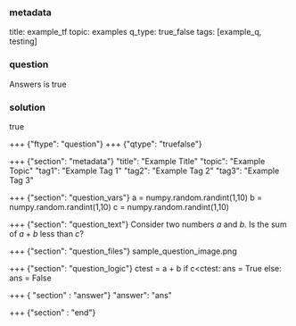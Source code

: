 ### metadata
  title: example_tf
  topic: examples
  q_type: true_false
  tags: [example_q, testing]
  
### question
  Answers is true
  
### solution
  true



+++ {"ftype": "question"}
+++ {"qtype": "truefalse"}

+++ {"section": "metadata"}
"title": "Example Title"
"topic": "Example Topic"
"tag1": "Example Tag 1"
"tag2": "Example Tag 2"
"tag3": "Example Tag 3"

+++ {"section": "question_vars"}
a = numpy.random.randint(1,10)
b = numpy.random.randint(1,10)
c = numpy.random.randint(1,10)

+++ {"section": "question_text"}
Consider two numbers $a$ and $b$.
Is the sum of $a + b$ less than $c$?

+++ {"section": "question_files"}
sample_question_image.png

+++ {"section": "question_logic"}
ctest = a + b
if c<ctest:
  ans = True
else:
  ans = False
  

+++ { "section" : "answer"}
"answer": "ans"

+++ {"section" : "end"}
